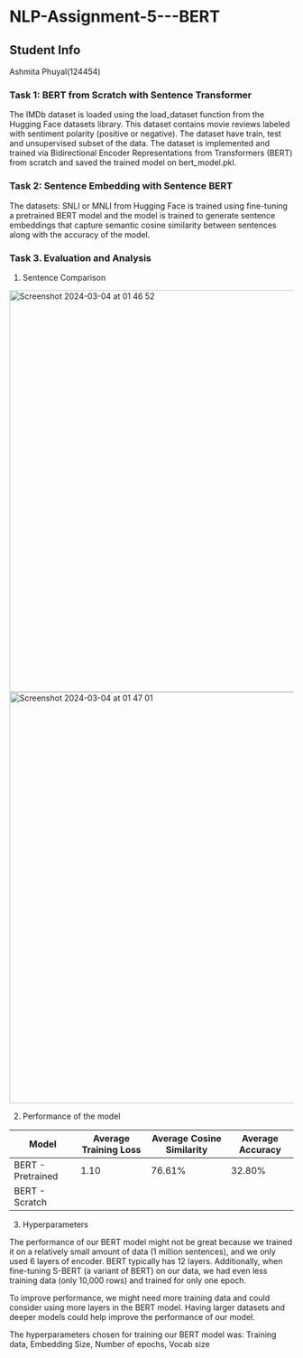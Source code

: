 # NLP-Assignment-5---BERT

## Student Info

Ashmita Phuyal(124454)

### Task 1: BERT from Scratch with Sentence Transformer <br>

The IMDb dataset is loaded using the load_dataset function from the Hugging Face datasets library. This dataset contains movie reviews labeled with sentiment polarity (positive or negative). The dataset have train, test and unsupervised subset of the data. The dataset is implemented and trained via Bidirectional Encoder Representations from Transformers (BERT) from scratch and saved the trained model on bert_model.pkl.

### Task 2: Sentence Embedding with Sentence BERT <br>

The datasets: SNLI or MNLI from Hugging Face is trained using fine-tuning a pretrained BERT model and the model is trained to generate sentence embeddings that capture semantic cosine similarity between sentences along with the accuracy of the model.

### Task 3. Evaluation and Analysis<br>

1. Sentence Comparison<br>


<img width="712" alt="Screenshot 2024-03-04 at 01 46 52" src="https://github.com/ashmita-5/NLP-Assignment-5---BERT/assets/32629216/568c6b5d-9cdd-4a53-86ab-45d439ce5d3d">



<img width="729" alt="Screenshot 2024-03-04 at 01 47 01" src="https://github.com/ashmita-5/NLP-Assignment-5---BERT/assets/32629216/f54e812e-153d-4b88-9e10-074d26438e14">

2. Performance of the model

| Model | Average Training Loss | Average Cosine Similarity | Average Accuracy |
| --- | --- | --- | --- | 
| BERT - Pretrained | 1.10 | 76.61% | 32.80%
| BERT - Scratch | 

3. Hyperparameters

The performance of our BERT model might not be great because we trained it on a relatively small amount of data (1 million sentences), and we only used 6 layers of encoder. BERT typically has 12 layers. Additionally, when fine-tuning S-BERT (a variant of BERT) on our data, we had even less training data (only 10,000 rows) and trained for only one epoch.

To improve performance, we might need more training data and could consider using more layers in the BERT model. Having larger datasets and deeper models could help improve the performance of our model.

The hyperparameters chosen for training our BERT model was: Training data, Embedding Size, Number of epochs, Vocab size 
